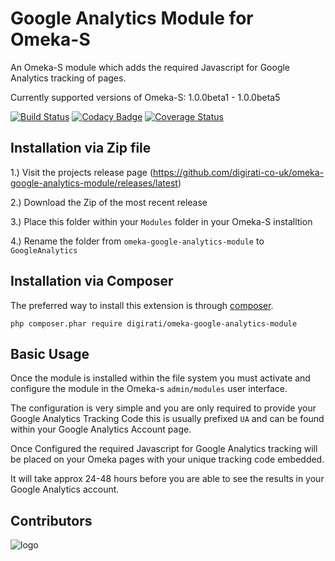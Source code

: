 Google Analytics Module for Omeka-S
====================

An Omeka-S module which adds the required Javascript for Google Analytics tracking of pages.

Currently supported versions of Omeka-S: 1.0.0beta1 - 1.0.0beta5

[![Build Status](https://travis-ci.org/digirati-co-uk/omeka-google-analytics-module.svg?branch=master)](https://travis-ci.org/digirati-co-uk/omeka-google-analytics-module)
[![Codacy Badge](https://api.codacy.com/project/badge/Grade/31df3685dbc3470696975940085eaa5f)](https://www.codacy.com/app/Digirati/omeka-google-analytics-module?utm_source=github.com&amp;utm_medium=referral&amp;utm_content=digirati-co-uk/omeka-google-analytics-module&amp;utm_campaign=Badge_Grade)
[![Coverage Status](https://coveralls.io/repos/github/digirati-co-uk/omeka-google-analytics-module/badge.svg?branch=master)](https://coveralls.io/github/digirati-co-uk/omeka-google-analytics-module?branch=master)

Installation via Zip file
------------
1.) Visit the projects release page (https://github.com/digirati-co-uk/omeka-google-analytics-module/releases/latest)

2.) Download the Zip of the most recent release


3.) Place this folder within your `Modules` folder in your Omeka-S installtion


4.) Rename the folder from `omeka-google-analytics-module` to `GoogleAnalytics`

Installation via Composer
------------

The preferred way to install this extension is through [composer](http://getcomposer.org/download/).


```
php composer.phar require digirati/omeka-google-analytics-module
```



Basic Usage
-----------

Once the module is installed within the file system you must activate and configure the module in the Omeka-s `admin/modules` user interface.

The configuration is very simple and you are only required to provide your Google Analytics Tracking Code this is usually prefixed `UA` and can be found within your Google Analytics Account page.

Once Configured the required Javascript for Google Analytics tracking will be placed on your Omeka pages with your unique tracking code embedded. 

It will take approx 24-48 hours before you are able to see the results in your Google Analytics account.


Contributors
------------
![logo](https://www.llgc.org.uk/fileadmin/templates/assets-2015/img/logo-nlw-sgwar.svg "NLW Logo")
